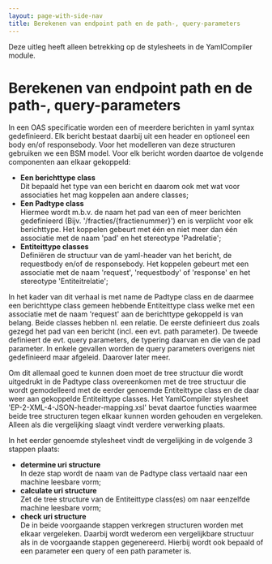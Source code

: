 ```yaml
---
layout: page-with-side-nav
title: Berekenen van endpoint path en de path-, query-parameters
---
```

Deze uitleg heeft alleen betrekking op de stylesheets in de YamlCompiler module.

# Berekenen van endpoint path en de path-, query-parameters

In een OAS specificatie worden een of meerdere berichten in yaml syntax gedefinieerd. Elk bericht bestaat daarbij uit 
een header en optioneel een body en/of responsebody. Voor het modelleren van deze structuren gebruiken we een BSM model.
Voor elk bericht worden daartoe de volgende componenten aan elkaar gekoppeld:

* **Een berichttype class**<br/>Dit bepaald het type van een bericht en daarom ook met wat voor associaties het mag
koppelen aan andere classes;
* **Een Padtype class**<br/>Hiermee wordt m.b.v. de naam het pad van een of meer berichten gedefinieerd (Bijv.
'/fracties/{fractienummer}') en is verplicht voor elk berichttype. Het koppelen gebeurt met één en niet meer dan één
associatie met de naam 'pad' en het stereotype 'Padrelatie';
* **Entiteittype classes**<br/>Definiëren de structuur van de yaml-header van het bericht, de requestbody en/of de
responsebody. Het koppelen gebeurt met een associatie met de naam 'request', 'requestbody' of 'response' en het stereotype
'Entiteitrelatie';

In het kader van dit verhaal is met name de Padtype class en de daarmee een berichttype class gemeen hebbende Entiteittype 
class welke met een associatie met de naam 'request' aan de berichttype gekoppeld is van belang. Beide classes hebben nl. 
een relatie. De eerste definieert dus zoals gezegd het pad van een bericht (incl. een evt. path parameter). De tweede 
definieert de evt. query parameters, de typering daarvan en die van de pad parameter. In enkele gevallen worden de query 
parameters overigens niet gedefinieerd maar afgeleid. Daarover later meer.

Om dit allemaal goed te kunnen doen moet de tree structuur die wordt uitgedrukt in de Padtype class overeenkomen met de tree 
structuur die wordt gemodelleerd met de eerder genoemde Entiteittype class en de daar weer aan gekoppelde Entiteittype classes.
Het YamlCompiler stylesheet 'EP-2-XML-4-JSON-header-mapping.xsl' bevat daartoe functies waarmee beide tree structuren tegen
elkaar kunnen worden gehouden en vergeleken. Alleen als die vergelijking slaagt vindt verdere verwerking plaats.

In het eerder genoemde stylesheet vindt de vergelijking in de volgende 3 stappen plaats:

* **determine uri structure**<br/>In deze stap wordt de naam van de Padtype class vertaald naar een machine leesbare vorm;
* **calculate uri structure**<br/>Zet de tree structure van de Entiteittype class(es) om naar eenzelfde machine leesbare
vorm;
* **check uri structure**<br/>De in beide voorgaande stappen verkregen structuren worden met elkaar vergeleken. Daarbij wordt
wederom een vergelijkbare structuur als in de voorgaande stappen gegenereerd. Hierbij wordt ook bepaald of een parameter een
query of een path parameter is.

